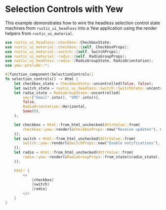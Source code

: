 # Selection Controls with Yew

This example demonstrates how to wire the headless selection control state
machines from `rustic_ui_headless` into a Yew application using the render helpers
from `rustic_ui_material`.

```rust
use rustic_ui_headless::checkbox::CheckboxState;
use rustic_ui_material::checkbox::{self, CheckboxProps};
use rustic_ui_material::switch::{self, SwitchProps};
use rustic_ui_material::radio::{self, RadioGroupProps};
use rustic_ui_headless::radio::{RadioGroupState, RadioOrientation};
use yew::prelude::*;

#[function_component(SelectionControls)]
fn selection_controls() -> Html {
    let checkbox_state = CheckboxState::uncontrolled(false, false);
    let switch_state = rustic_ui_headless::switch::SwitchState::uncontrolled(false, true);
    let radio_state = RadioGroupState::uncontrolled(
        vec!["Email".into(), "SMS".into()],
        false,
        RadioOrientation::Horizontal,
        Some(0),
    );

    let checkbox = Html::from_html_unchecked(AttrValue::from(
        checkbox::yew::render(&CheckboxProps::new("Receive updates"), &checkbox_state),
    ));
    let switch = Html::from_html_unchecked(AttrValue::from(
        switch::yew::render(&SwitchProps::new("Enable notifications"), &switch_state),
    ));
    let radio = Html::from_html_unchecked(AttrValue::from(
        radio::yew::render(&RadioGroupProps::from_state(&radio_state), &radio_state),
    ));

    html! {
        <>
            {checkbox}
            {switch}
            {radio}
        </>
    }
}
```
